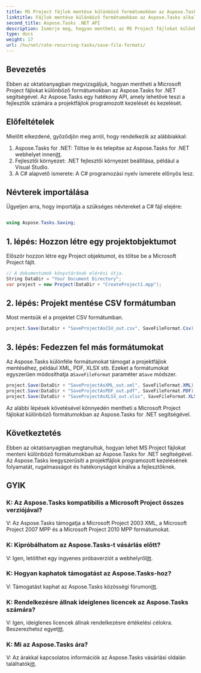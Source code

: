 ```yaml
---
title: MS Project fájlok mentése különböző formátumokban az Aspose.Tasks programban
linktitle: Fájlok mentése különböző formátumokban az Aspose.Tasks alkalmazásban
second_title: Aspose.Tasks .NET API
description: Ismerje meg, hogyan mentheti az MS Project fájlokat különböző formátumokban az Aspose.Tasks for .NET segítségével. Egyszerű lépések a hatékony projektmenedzsmenthez.
type: docs
weight: 17
url: /hu/net/rate-recurring-tasks/save-file-formats/
---
```

## Bevezetés
Ebben az oktatóanyagban megvizsgáljuk, hogyan mentheti a Microsoft Project fájlokat különböző formátumokban az Aspose.Tasks for .NET segítségével. Az Aspose.Tasks egy hatékony API, amely lehetővé teszi a fejlesztők számára a projektfájlok programozott kezelését és kezelését.
## Előfeltételek
Mielőtt elkezdené, győződjön meg arról, hogy rendelkezik az alábbiakkal:
1.  Aspose.Tasks for .NET: Töltse le és telepítse az Aspose.Tasks for .NET webhelyet innen[itt](https://releases.aspose.com/tasks/net/).
2. Fejlesztői környezet: .NET fejlesztői környezet beállítása, például a Visual Studio.
3. A C# alapvető ismerete: A C# programozási nyelv ismerete előnyös lesz.

## Névterek importálása
Ügyeljen arra, hogy importálja a szükséges névtereket a C# fájl elejére:
```csharp

using Aspose.Tasks.Saving;
```
## 1. lépés: Hozzon létre egy projektobjektumot
Először hozzon létre egy Project objektumot, és töltse be a Microsoft Project fájlt.
```csharp
// A dokumentumok könyvtárának elérési útja.
String DataDir = "Your Document Directory";
var project = new Project(DataDir + "CreateProject1.mpp");
```
## 2. lépés: Projekt mentése CSV formátumban
Most mentsük el a projektet CSV formátumban. 
```csharp
project.Save(DataDir + "SaveProjectAsCSV_out.csv", SaveFileFormat.Csv);
```
## 3. lépés: Fedezzen fel más formátumokat
 Az Aspose.Tasks különféle formátumokat támogat a projektfájlok mentéséhez, például XML, PDF, XLSX stb. Ezeket a formátumokat egyszerűen módosíthatja a`SaveFileFormat` paraméter a`Save` módszer.
```csharp
project.Save(DataDir + "SaveProjectAsXML_out.xml", SaveFileFormat.XML);
project.Save(DataDir + "SaveProjectAsPDF_out.pdf", SaveFileFormat.PDF);
project.Save(DataDir + "SaveProjectAsXLSX_out.xlsx", SaveFileFormat.XLSX);
```
Az alábbi lépések követésével könnyedén mentheti a Microsoft Project fájlokat különböző formátumokban az Aspose.Tasks for .NET segítségével.

## Következtetés
Ebben az oktatóanyagban megtanultuk, hogyan lehet MS Project fájlokat menteni különböző formátumokban az Aspose.Tasks for .NET segítségével. Az Aspose.Tasks leegyszerűsíti a projektfájlok programozott kezelésének folyamatát, rugalmasságot és hatékonyságot kínálva a fejlesztőknek.
## GYIK
### K: Az Aspose.Tasks kompatibilis a Microsoft Project összes verziójával?
V: Az Aspose.Tasks támogatja a Microsoft Project 2003 XML, a Microsoft Project 2007 MPP és a Microsoft Project 2010 MPP formátumokat.
### K: Kipróbálhatom az Aspose.Tasks-t vásárlás előtt?
 V: Igen, letölthet egy ingyenes próbaverziót a webhelyről[itt](https://releases.aspose.com/).
### K: Hogyan kaphatok támogatást az Aspose.Tasks-hoz?
V: Támogatást kaphat az Aspose.Tasks közösségi fórumon[itt](https://forum.aspose.com/c/tasks/15).
### K: Rendelkezésre állnak ideiglenes licencek az Aspose.Tasks számára?
 V: Igen, ideiglenes licencek állnak rendelkezésre értékelési célokra. Beszerezhetsz egyet[itt](https://purchase.aspose.com/temporary-license/).
### K: Mi az Aspose.Tasks ára?
 V: Az árakkal kapcsolatos információk az Aspose.Tasks vásárlási oldalán találhatók[itt](https://purchase.aspose.com/buy).